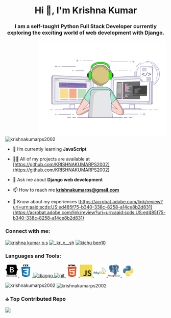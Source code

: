 <h1 align="center">Hi 👋, I'm Krishna Kumar</h1>
<h3 align="center">I am a self-taught Python Full Stack Developer currently exploring the exciting world of web development with Django.</h3>
<img align="right" alt="Coding" width="400" src="https://raw.githubusercontent.com/devSouvik/devSouvik/master/gif3.gif">

<p align="left"> <img src="https://komarev.com/ghpvc/?username=krishnakumarps2002&label=Profile%20views&color=0e75b6&style=flat" alt="krishnakumarps2002" /> </p>

- 🌱 I’m currently learning **JavaScript**

- 👨‍💻 All of my projects are available at [https://github.com/KRISHNAKUMARPS2002](https://github.com/KRISHNAKUMARPS2002)

- 💬 Ask me about **Django web development**

- 📫 How to reach me **krishnakumarps@gmail.com**

- 📄 Know about my experiences [https://acrobat.adobe.com/link/review?uri=urn:aaid:scds:US:ed485f75-b340-338c-8258-a14ce8b2d831](https://acrobat.adobe.com/link/review?uri=urn:aaid:scds:US:ed485f75-b340-338c-8258-a14ce8b2d831)

<h3 align="left">Connect with me:</h3>
<p align="left">
<a href="https://linkedin.com/in/krishna kumar p.s" target="blank"><img align="center" src="https://raw.githubusercontent.com/rahuldkjain/github-profile-readme-generator/master/src/images/icons/Social/linked-in-alt.svg" alt="krishna kumar p.s" height="30" width="40" /></a>
<a href="https://instagram.com/_kr_x__sh" target="blank"><img align="center" src="https://raw.githubusercontent.com/rahuldkjain/github-profile-readme-generator/master/src/images/icons/Social/instagram.svg" alt="_kr_x__sh" height="30" width="40" /></a>
<a href="https://www.hackerrank.com/kichu ben10" target="blank"><img align="center" src="https://raw.githubusercontent.com/rahuldkjain/github-profile-readme-generator/master/src/images/icons/Social/hackerrank.svg" alt="kichu ben10" height="30" width="40" /></a>
</p>

<h3 align="left">Languages and Tools:</h3>
<p align="left"> <a href="https://getbootstrap.com" target="_blank" rel="noreferrer"> <img src="https://raw.githubusercontent.com/devicons/devicon/master/icons/bootstrap/bootstrap-plain-wordmark.svg" alt="bootstrap" width="40" height="40"/> </a> <a href="https://www.w3schools.com/css/" target="_blank" rel="noreferrer"> <img src="https://raw.githubusercontent.com/devicons/devicon/master/icons/css3/css3-original-wordmark.svg" alt="css3" width="40" height="40"/> </a> <a href="https://www.djangoproject.com/" target="_blank" rel="noreferrer"> <img src="https://cdn.worldvectorlogo.com/logos/django.svg" alt="django" width="40" height="40"/> </a> <a href="https://git-scm.com/" target="_blank" rel="noreferrer"> <img src="https://www.vectorlogo.zone/logos/git-scm/git-scm-icon.svg" alt="git" width="40" height="40"/> </a> <a href="https://www.w3.org/html/" target="_blank" rel="noreferrer"> <img src="https://raw.githubusercontent.com/devicons/devicon/master/icons/html5/html5-original-wordmark.svg" alt="html5" width="40" height="40"/> </a> <a href="https://developer.mozilla.org/en-US/docs/Web/JavaScript" target="_blank" rel="noreferrer"> <img src="https://raw.githubusercontent.com/devicons/devicon/master/icons/javascript/javascript-original.svg" alt="javascript" width="40" height="40"/> </a> <a href="https://www.mysql.com/" target="_blank" rel="noreferrer"> <img src="https://raw.githubusercontent.com/devicons/devicon/master/icons/mysql/mysql-original-wordmark.svg" alt="mysql" width="40" height="40"/> </a> <a href="https://www.postgresql.org" target="_blank" rel="noreferrer"> <img src="https://raw.githubusercontent.com/devicons/devicon/master/icons/postgresql/postgresql-original-wordmark.svg" alt="postgresql" width="40" height="40"/> </a> <a href="https://www.python.org" target="_blank" rel="noreferrer"> <img src="https://raw.githubusercontent.com/devicons/devicon/master/icons/python/python-original.svg" alt="python" width="40" height="40"/> </a> </p>

<p><img align="left" src="https://github-readme-stats.vercel.app/api/top-langs?username=krishnakumarps2002&show_icons=true&locale=en&layout=compact" alt="krishnakumarps2002" /></p>

<p>&nbsp;<img align="center" src="https://github-readme-stats.vercel.app/api?username=krishnakumarps2002&show_icons=true&locale=en" alt="krishnakumarps2002" /></p>

### 🔝 Top Contributed Repo
![](https://github-contributor-stats.vercel.app/api?username=KRISHNAKUMARPS2002&limit=5&theme=flat&combine_all_yearly_contributions=true)

